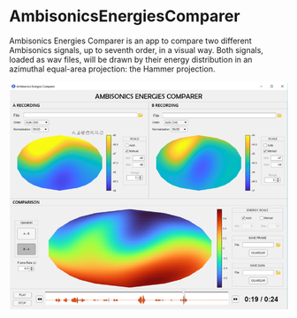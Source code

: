 # AmbisonicsEnergiesComparer

Ambisonics Energies Comparer is an app to compare two different Ambisonics signals, up to seventh order, in a visual way. Both signals, loaded as wav files, will be drawn by their energy distribution in an azimuthal equal-area projection: the Hammer projection.

![Interfaz](Interfaz.png)
